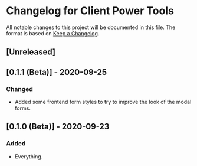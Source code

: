 # Changelog for Client Power Tools

All notable changes to this project will be documented in this file. The format
is based on [Keep a Changelog](https://keepachangelog.com).

## [Unreleased]


## [0.1.1 (Beta)] - 2020-09-25

### Changed
- Added some frontend form styles to try to improve the look of the modal forms.


## [0.1.0 (Beta)] - 2020-09-23

### Added
- Everything.
